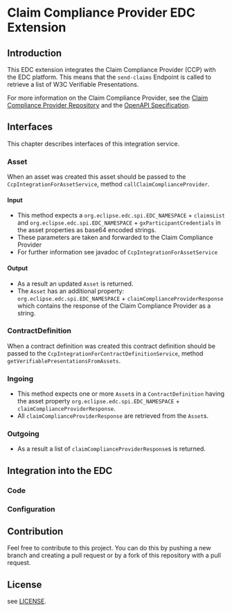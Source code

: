 # Claim Compliance Provider EDC Extension

## Introduction
This EDC extension integrates the Claim Compliance Provider (CCP) with the EDC platform. This means that the `send-claims` Endpoint is called to retrieve a list of W3C Verifiable Presentations.

For more information on the Claim Compliance Provider, see the [Claim Compliance Provider Repository](https://github.com/GAIA-X4PLC-AAD/claim-compliance-provider) and the [OpenAPI Specification](https://claim-compliance-provider.gxfs.gx4fm.org/docs/).

## Interfaces
This chapter describes interfaces of this integration service.

### Asset
When an asset was created this asset should be passed to the `CcpIntegrationForAssetService`, method `callClaimComplianceProvider`. 

#### Input
* This method expects a `org.eclipse.edc.spi.EDC_NAMESPACE` + `claimsList` and `org.eclipse.edc.spi.EDC_NAMESPACE` + `gxParticipantCredentials` in the asset properties as base64 encoded strings.
* These parameters are taken and forwarded to the Claim Compliance Provider
* For further information see javadoc of `CcpIntegrationForAssetService`

#### Output
* As a result an updated `Asset` is returned.
* The `Asset` has an additional property: `org.eclipse.edc.spi.EDC_NAMESPACE` + `claimComplianceProviderResponse` which contains the response of the Claim Compliance Provider as a string.

### ContractDefinition
When a contract definition was created this contract definition should be passed to the `CcpIntegrationForContractDefinitionService`, method `getVerifiablePresentationsFromAssets`.

### Ingoing
* This method expects one or more `Asset`s in a `ContractDefinition` having the asset property `org.eclipse.edc.spi.EDC_NAMESPACE` + `claimComplianceProviderResponse`.
* All `claimComplianceProviderResponse` are retrieved from the `Asset`s.

### Outgoing
* As a result a list of `claimComplianceProviderResponse`s is returned.

## Integration into the EDC

### Code

### Configuration

## Contribution
Feel free to contribute to this project. You can do this by pushing a new branch and creating a pull request or by a fork of this repository with a pull request.

## License
see [LICENSE](LICENSE).
